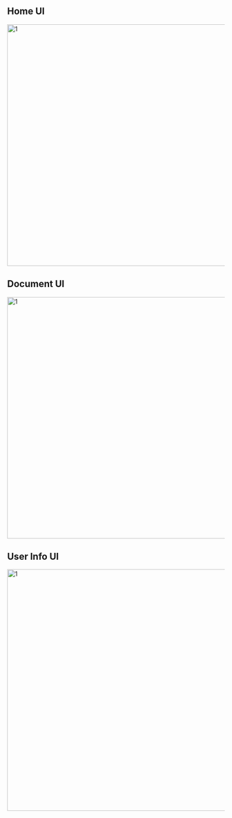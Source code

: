 
## Home UI 
<img width="560" alt="1" src="https://iili.io/Xq7dMu.png">

## Document UI 
<img width="560" alt="1" src="https://iili.io/Xq7B9V.png">

## User Info UI 
<img width="560" alt="1" src="https://iili.io/Xq7FFj.png">

